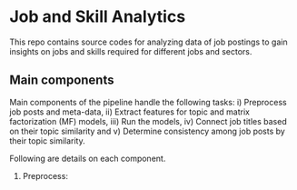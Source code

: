 # Job and Skill Analytics

This repo contains source codes for analyzing data of job postings to gain insights on jobs and skills required for different jobs and sectors.

## Main components
Main components of the pipeline handle the following tasks: i) Preprocess job posts and meta-data, ii) Extract features for topic and matrix factorization (MF) models, iii) Run the models, iv) Connect job titles based on their topic similarity and v) Determine consistency among job posts by their topic similarity.

Following are details on each component.
1. Preprocess: 
